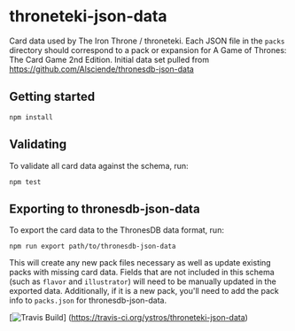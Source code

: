 # throneteki-json-data

Card data used by The Iron Throne / throneteki. Each JSON file in the `packs` directory should correspond to a pack or expansion for A Game of Thrones: The Card Game 2nd Edition. Initial data set pulled from https://github.com/Alsciende/thronesdb-json-data

## Getting started

```
npm install
```

## Validating

To validate all card data against the schema, run:

```
npm test
```

## Exporting to thronesdb-json-data

To export the card data to the ThronesDB data format, run:
```
npm run export path/to/thronesdb-json-data
```

This will create any new pack files necessary as well as update existing packs with missing card data. Fields that are not included in this schema (such as `flavor` and `illustrator`) will need to be manually updated in the exported data. Additionally, if it is a new pack, you'll need to add the pack info to `packs.json` for thronesdb-json-data.

[![Travis Build](https://travis-ci.org/ystros/throneteki-json-data.svg?branch=master)] (https://travis-ci.org/ystros/throneteki-json-data)
